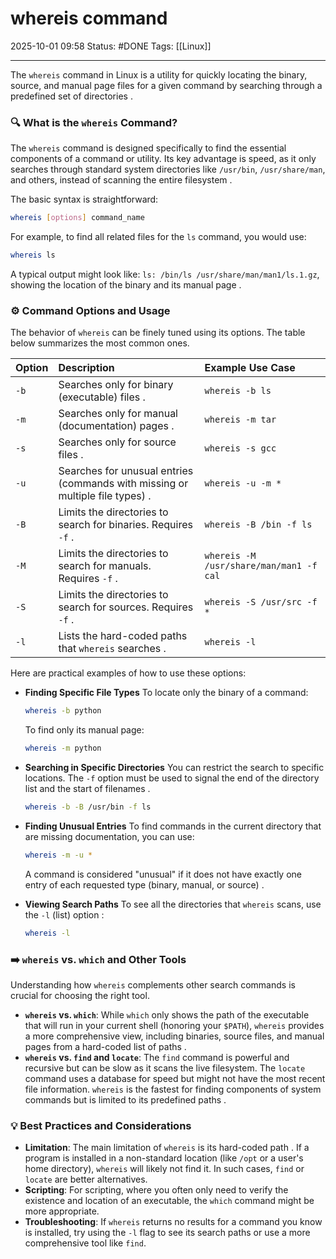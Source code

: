 # whereis command

2025-10-01 09:58
Status: #DONE 
Tags: [[Linux]]

---
The `whereis` command in Linux is a utility for quickly locating the binary, source, and manual page files for a given command by searching through a predefined set of directories .

### 🔍 What is the `whereis` Command?

The `whereis` command is designed specifically to find the essential components of a command or utility. Its key advantage is speed, as it only searches through standard system directories like `/usr/bin`, `/usr/share/man`, and others, instead of scanning the entire filesystem .

The basic syntax is straightforward:
```bash
whereis [options] command_name
```

For example, to find all related files for the `ls` command, you would use:
```bash
whereis ls
```
A typical output might look like: `ls: /bin/ls /usr/share/man/man1/ls.1.gz`, showing the location of the binary and its manual page .

### ⚙️ Command Options and Usage

The behavior of `whereis` can be finely tuned using its options. The table below summarizes the most common ones.

| **Option** | **Description** | **Example Use Case** |
| :--- | :--- | :--- |
| `-b` | Searches only for binary (executable) files . | `whereis -b ls` |
| `-m` | Searches only for manual (documentation) pages . | `whereis -m tar` |
| `-s` | Searches only for source files . | `whereis -s gcc` |
| `-u` | Searches for unusual entries (commands with missing or multiple file types) . | `whereis -u -m *` |
| `-B` | Limits the directories to search for binaries. Requires `-f` . | `whereis -B /bin -f ls` |
| `-M` | Limits the directories to search for manuals. Requires `-f` . | `whereis -M /usr/share/man/man1 -f cal` |
| `-S` | Limits the directories to search for sources. Requires `-f` . | `whereis -S /usr/src -f *` |
| `-l` | Lists the hard-coded paths that `whereis` searches . | `whereis -l` |

Here are practical examples of how to use these options:

- **Finding Specific File Types**
  To locate only the binary of a command:
  ```bash
  whereis -b python
  ```
  To find only its manual page:
  ```bash
  whereis -m python
  ```

- **Searching in Specific Directories**
  You can restrict the search to specific locations. The `-f` option must be used to signal the end of the directory list and the start of filenames .
  ```bash
  whereis -b -B /usr/bin -f ls
  ```

- **Finding Unusual Entries**
  To find commands in the current directory that are missing documentation, you can use:
  ```bash
  whereis -m -u *
  ```
  A command is considered "unusual" if it does not have exactly one entry of each requested type (binary, manual, or source) .

- **Viewing Search Paths**
  To see all the directories that `whereis` scans, use the `-l` (list) option :
  ```bash
  whereis -l
  ```

### ➡️ `whereis` vs. `which` and Other Tools

Understanding how `whereis` complements other search commands is crucial for choosing the right tool.

- **`whereis` vs. `which`**: While `which` only shows the path of the executable that will run in your current shell (honoring your `$PATH`), `whereis` provides a more comprehensive view, including binaries, source files, and manual pages from a hard-coded list of paths .
- **`whereis` vs. `find` and `locate`**: The `find` command is powerful and recursive but can be slow as it scans the live filesystem. The `locate` command uses a database for speed but might not have the most recent file information. `whereis` is the fastest for finding components of system commands but is limited to its predefined paths .

### 💡 Best Practices and Considerations

- **Limitation**: The main limitation of `whereis` is its hard-coded path . If a program is installed in a non-standard location (like `/opt` or a user's home directory), `whereis` will likely not find it. In such cases, `find` or `locate` are better alternatives.
- **Scripting**: For scripting, where you often only need to verify the existence and location of an executable, the `which` command might be more appropriate.
- **Troubleshooting**: If `whereis` returns no results for a command you know is installed, try using the `-l` flag to see its search paths or use a more comprehensive tool like `find`.
